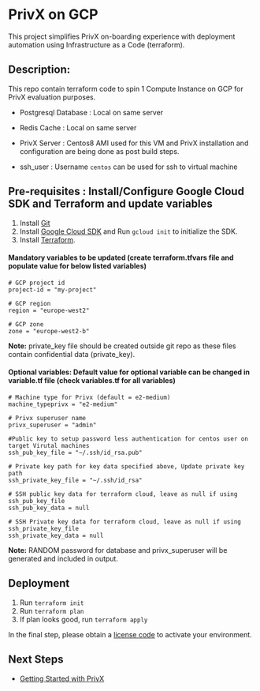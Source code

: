# PrivX on GCP 
This project simplifies PrivX on-boarding experience with deployment automation using Infrastructure as a Code (terraform).


## Description:
This repo contain terraform code to spin 1 Compute Instance on GCP for PrivX evaluation purposes.

* Postgresql Database : Local on same server

* Redis Cache  : Local on same server

* PrivX Server :  Centos8 AMI used for this VM and PrivX installation and configuration are being done as post build steps.

* ssh_user : Username `centos` can be used for ssh to virtual machine

## Pre-requisites : Install/Configure Google Cloud SDK and Terraform and update variables

1. Install [Git](https://git-scm.com/downloads)
1. Install [Google Cloud SDK](https://cloud.google.com/sdk/docs/install) and Run `gcloud init` to initialize the SDK.
1. Install [Terraform](https://www.terraform.io/).


#### Mandatory variables to be updated (create terraform.tfvars file and populate value for below listed variables)
```
# GCP project id
project-id = "my-project"

# GCP region
region = "europe-west2"

# GCP zone
zone = "europe-west2-b"
```

**Note:** private_key file should be created outside git repo as these files contain confidential data (private_key).

#### Optional variables: Default value for optional variable can be changed in variable.tf file (check variables.tf for all variables)
```
# Machine type for Privx (default = e2-medium)
machine_typeprivx = "e2-medium"

# Privx superuser name
privx_superuser = "admin"

#Public key to setup password less authentication for centos user on target Virutal machines
ssh_pub_key_file = "~/.ssh/id_rsa.pub"

# Private key path for key data specified above, Update private key path
ssh_private_key_file = "~/.ssh/id_rsa"

# SSH public key data for terraform cloud, leave as null if using ssh_pub_key_file
ssh_pub_key_data = null

# SSH Private key data for terraform cloud, leave as null if using ssh_private_key_file
ssh_private_key_data = null
```

**Note:** RANDOM password for database and privx_superuser will be generated and included in output.

## Deployment
1. Run `terraform init`
1. Run `terraform plan`
1. If plan looks good, run `terraform apply`

In the final step, please obtain a [license code](https://info.ssh.com/privx-free-access-management-software) to activate your environment.

## Next Steps
* [Getting Started with PrivX](https://privx.docs.ssh.com/docs)